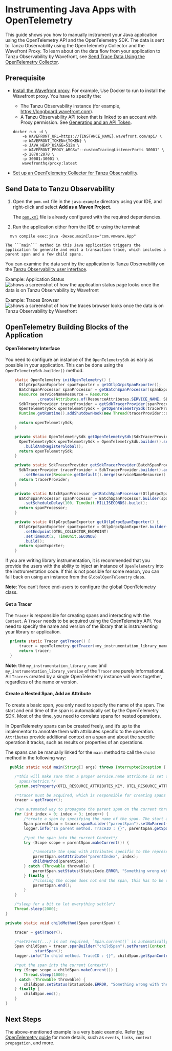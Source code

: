 # Instrumenting Java Apps with OpenTelemetry

This guide shows you how to manually instrument your Java application using the OpenTelemetry API and the OpenTelemetry SDK. The data is sent to Tanzu Observability using the OpenTelemetry Collector and the Wavefront Proxy. To learn about on the data flow from your application to Tanzu Observability by Wavefront, see [Send Trace Data Using the OpenTelemetry Collector](https://docs.wavefront.com/opentelemetry_tracing.html#send-data-using-the-opentelemetry-collector).

## Prerequisite

* [Install the Wavefront proxy](https://docs.wavefront.com/proxies_installing.html).
    For example, Use Docker to run to install the Wavefront proxy. You have to specify the:

    * The Tanzu Observability instance (for example, https://longboard.wavefront.com).
    * A Tanzu Observability API token that is linked to an account with Proxy permission.
    See [Generating and an API Token](https://docs.wavefront.com/wavefront_api.html#generating-an-api-token).

    ```
    docker run -d \
        -e WAVEFRONT_URL=https://{INSTANCE_NAME}.wavefront.com/api/ \
        -e WAVEFRONT_TOKEN={TOKEN} \
        -e JAVA_HEAP_USAGE=512m \
        -e WAVEFRONT_PROXY_ARGS="--customTracingListenerPorts 30001" \
        -p 2878:2878 \
        -p 30001:30001 \
        wavefronthq/proxy:latest
    ```
* [Set up an OpenTelemetry Collector for Tanzu Observability](https://github.com/wavefrontHQ/opentelemetry-examples/tree/shavi-content#opentelemetry-collector). 

## Send Data to Tanzu Observability

1. Open the `pom.xml` file in the `java-example` directory using your IDE, and right-click and select **Add as a Maven Project**.

    The [```pom.xml```](https://github.com/wavefrontHQ/opentelemetry-examples/blob/master/java-example/pom.xml)
  file is already configured with the required dependencies.

2. Run the application either from the IDE or using the terminal: 
  ```
    mvn compile exec:java -Dexec.mainClass="com.vmware.App" 
  ```

    The ```main``` method in this Java application triggers the application to generate and emit a transaction trace, which includes a parent span and a few child spans.

You can examine the data sent by the application to Tanzu Observability on the [Tanzu Observability user interface](https://docs.wavefront.com/tracing_ui_overview.html).

Example: Application Status
![shows a screenshot of how the application status page looks once the data is on Tanzu Observability by Wavefront](images/java_examples_collector_app_status.png)

Example: Traces Browser
![shows a screenshot of how the traces browser looks once the data is on Tanzu Observability by Wavefront](images/java_examples_collector_traces_browser.png)

## OpenTelemetry Building Blocks of the Application

#### OpenTelemetry Interface

You need to configure an instance of the `OpenTelemetrySdk` as early as possible in your application. This can be done using the `OpenTelemetrySdk.builder()` method.

```java
    static OpenTelemetry initOpenTelemetry() {
      OtlpGrpcSpanExporter spanExporter = getOtlpGrpcSpanExporter();
      BatchSpanProcessor spanProcessor = getBatchSpanProcessor(spanExporter);
      Resource serviceNameResource = Resource
              .create(Attributes.of(ResourceAttributes.SERVICE_NAME, SERVICE_NAME));
      SdkTracerProvider tracerProvider = getSdkTracerProvider(spanProcessor, serviceNameResource);
      OpenTelemetrySdk openTelemetrySdk = getOpenTelemetrySdk(tracerProvider);
      Runtime.getRuntime().addShutdownHook(new Thread(tracerProvider::shutdown));

      return openTelemetrySdk;
    }

    private static OpenTelemetrySdk getOpenTelemetrySdk(SdkTracerProvider tracerProvider) {
      OpenTelemetrySdk openTelemetrySdk = OpenTelemetrySdk.builder().setTracerProvider(tracerProvider)
        .buildAndRegisterGlobal();
      return openTelemetrySdk;
    }

    private static SdkTracerProvider getSdkTracerProvider(BatchSpanProcessor spanProcessor, Resource serviceNameResource) {
      SdkTracerProvider tracerProvider = SdkTracerProvider.builder().addSpanProcessor(spanProcessor)
        .setResource(Resource.getDefault().merge(serviceNameResource)).build();
      return tracerProvider;
    }

    private static BatchSpanProcessor getBatchSpanProcessor(OtlpGrpcSpanExporter spanExporter) {
      BatchSpanProcessor spanProcessor = BatchSpanProcessor.builder(spanExporter)
        .setScheduleDelay(100, TimeUnit.MILLISECONDS).build();
      return spanProcessor;
    }

    private static OtlpGrpcSpanExporter getOtlpGrpcSpanExporter() {
      OtlpGrpcSpanExporter spanExporter = OtlpGrpcSpanExporter.builder()
        .setEndpoint(OTEL_COLLECTOR_ENDPOINT)
        .setTimeout(2, TimeUnit.SECONDS)
        .build();
      return spanExporter;
    }
```
If you are writing library instrumentation, it is recommended that you provide the users with the
ability to inject an instance of `OpenTelemetry` into the instrumentation code. If this is not possible for some reason, you can fall back on using an instance from the `GlobalOpenTelemetry` class. 
  
**Note**: You can’t force end-users to configure the global OpenTelemetry class.

#### Get a Tracer
The `Tracer` is responsible for creating spans and interacting with the `Context`. A `Tracer` needs to be acquired using the OpenTelemetry API. You need to specify the name and version of the library that is instrumenting your library or application.

```java
  private static Tracer getTracer() {
      tracer = openTelemetry.getTracer(<my_instrumentation_library_name>, <my_instrumentation_library_version>);         
      return tracer;
  }
```
**Note**: the ```my_instrumentation_library_name``` and ```my_instrumentation_library_version``` of the `Tracer` are purely informational. All `Tracers` created by a single OpenTelemetry instance will work together, regardless of the name or version.

#### Create a Nested Span, Add an Attribute

To create a basic span, you only need to specify the name of the span. The start and end time of the span is automatically set by the OpenTelemetry SDK. Most of the time, you need to correlate spans for nested operations. 
  
In OpenTelemetry spans can be created freely, and it’s up to the implementor to annotate them with attributes specific to the operation. `Attributes` provide additional context on a span and about the specific operation it tracks, such as results or properties of an operations. 
  
The spans can be manually linked for the `main` method to call the `child` method in the following way:
  
```java
  public static void main(String[] args) throws InterruptedException {

    /*this will make sure that a proper service.name attribute is set on all the
      spans/metrics.*/
    System.setProperty(OTEL_RESOURCE_ATTRIBUTES_KEY, OTEL_RESOURCE_ATTRIBUTES_VALUE);

    /*tracer must be acquired, which is responsible for creating spans and interacting with the Context*/
    tracer = getTracer();

    /*an automated way to propagate the parent span on the current thread*/
    for (int index = 0; index < 3; index++) {
        /*create a span by specifying the name of the span. The start and end time of the span is automatically set by the OpenTelemetry SDK*/
        Span parentSpan = tracer.spanBuilder("parentSpan").setNoParent().startSpan();
        logger.info("In parent method. TraceID : {}", parentSpan.getSpanContext().getTraceIdAsHexString());

        /*put the span into the current Context*/
        try (Scope scope = parentSpan.makeCurrent()) {

            /*annotate the span with attributes specific to the represented operation, to provide additional context*/
            parentSpan.setAttribute("parentIndex", index);
            childMethod(parentSpan);
        } catch (Throwable throwable) {
            parentSpan.setStatus(StatusCode.ERROR, "Something wrong with the parent span");
        } finally {
            /*closing the scope does not end the span, this has to be done manually*/
            parentSpan.end();
        }
    }

    /*sleep for a bit to let everything settle*/
    Thread.sleep(2000);
}

private static void childMethod(Span parentSpan) {

    tracer = getTracer();

    /*setParent(...) is not required, `Span.current()` is automatically added as the parent*/
    Span childSpan = tracer.spanBuilder("childSpan").setParent(Context.current().with(parentSpan))
            .startSpan();
    logger.info("In child method. TraceID : {}", childSpan.getSpanContext().getTraceIdAsHexString());

    /*put the span into the current Context*/
    try (Scope scope = childSpan.makeCurrent()) {
        Thread.sleep(1000);
    } catch (Throwable throwable) {
        childSpan.setStatus(StatusCode.ERROR, "Something wrong with the child span");
    } finally {
        childSpan.end();
    }
}
```

## Next Steps
The above-mentioned example is a very basic example. Refer [the OpenTelemetry guide](https://opentelemetry.io/docs/instrumentation/java/manual_instrumentation/) for more details, such as `events`, `links`, `context propagation`, and more.

